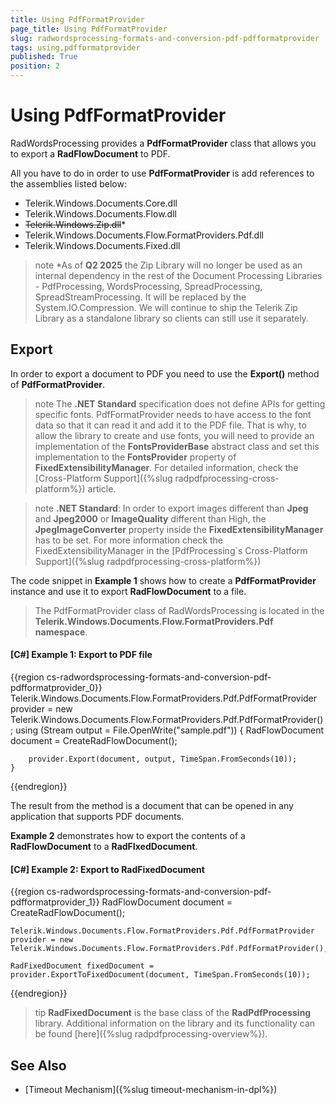 ```yaml
---
title: Using PdfFormatProvider
page_title: Using PdfFormatProvider
slug: radwordsprocessing-formats-and-conversion-pdf-pdfformatprovider
tags: using,pdfformatprovider
published: True
position: 2
---
```


# Using PdfFormatProvider

RadWordsProcessing provides a __PdfFormatProvider__ class that allows you to export a __RadFlowDocument__ to PDF.      

All you have to do in order to use __PdfFormatProvider__ is add references to the assemblies listed below:
      

* Telerik.Windows.Documents.Core.dll
* Telerik.Windows.Documents.Flow.dll
* ~~Telerik.Windows.Zip.dll~~*
* Telerik.Windows.Documents.Flow.FormatProviders.Pdf.dll
* Telerik.Windows.Documents.Fixed.dll

>note *As of **Q2 2025** the Zip Library will no longer be used as an internal dependency in the rest of the Document Processing Libraries - PdfProcessing, WordsProcessing, SpreadProcessing, SpreadStreamProcessing. It will be replaced by the System.IO.Compression. We will continue to ship the Telerik Zip Library as a standalone library so clients can still use it separately.

## Export

In order to export a document to PDF you need to use the __Export()__ method of __PdfFormatProvider__.

>note The **.NET Standard** specification does not define APIs for getting specific fonts. PdfFormatProvider needs to have access to the font data so that it can read it and add it to the PDF file. That is why, to allow the library to create and use fonts, you will need to provide an implementation of the **FontsProviderBase** abstract class and set this implementation to the **FontsProvider** property of **FixedExtensibilityManager**. For detailed information, check the [Cross-Platform Support]({%slug radpdfprocessing-cross-platform%}) article.

>note **.NET Standard**: In order to export images different than **Jpeg** and **Jpeg2000** or **ImageQuality** different than High, the **JpegImageConverter** property inside the **FixedExtensibilityManager** has to be set. For more information check the FixedExtensibilityManager in the [PdfProcessing`s Cross-Platform Support]({%slug radpdfprocessing-cross-platform%})

The code snippet in __Example 1__ shows how to create a __PdfFormatProvider__ instance and use it to export __RadFlowDocument__ to a file.
        
>The PdfFormatProvider class of RadWordsProcessing is located in the **Telerik.Windows.Documents.Flow.FormatProviders.Pdf namespace**.

#### __[C#] Example 1: Export to PDF file__
{{region cs-radwordsprocessing-formats-and-conversion-pdf-pdfformatprovider_0}}
	Telerik.Windows.Documents.Flow.FormatProviders.Pdf.PdfFormatProvider provider = new Telerik.Windows.Documents.Flow.FormatProviders.Pdf.PdfFormatProvider();
	using (Stream output = File.OpenWrite("sample.pdf"))
	{
	    RadFlowDocument document = CreateRadFlowDocument();

		provider.Export(document, output, TimeSpan.FromSeconds(10));
	}
{{endregion}}


The result from the method is a document that can be opened in any application that supports PDF documents.
        

__Example 2__ demonstrates how to export the contents of a __RadFlowDocument__ to a __RadFIxedDocument__. 


#### __[C#] Example 2: Export to RadFixedDocument__
{{region cs-radwordsprocessing-formats-and-conversion-pdf-pdfformatprovider_1}}
	RadFlowDocument document = CreateRadFlowDocument();
	
	Telerik.Windows.Documents.Flow.FormatProviders.Pdf.PdfFormatProvider provider = new Telerik.Windows.Documents.Flow.FormatProviders.Pdf.PdfFormatProvider();

	RadFixedDocument fixedDocument = provider.ExportToFixedDocument(document, TimeSpan.FromSeconds(10));
{{endregion}}


>tip __RadFixedDocument__ is the base class of the __RadPdfProcessing__ library. Additional information on the library and its functionality can be found [here]({%slug radpdfprocessing-overview%}).


## See Also

* [Timeout Mechanism]({%slug timeout-mechanism-in-dpl%})
